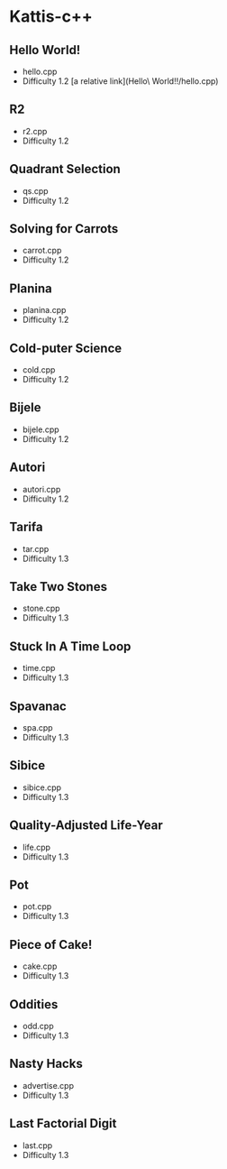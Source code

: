 # Kattis-c++

## Hello World!
- hello.cpp
- Difficulty 1.2
[a relative link](Hello\ World!\!/hello.cpp)

## R2
- r2.cpp
- Difficulty 1.2

## Quadrant Selection
-   qs.cpp
-   Difficulty 1.2

## Solving for Carrots
-   carrot.cpp
-   Difficulty 1.2

## Planina
-   planina.cpp
-   Difficulty 1.2

## Cold-puter Science
-   cold.cpp
-   Difficulty 1.2

## Bijele
-   bijele.cpp
-   Difficulty 1.2

## Autori
-   autori.cpp
-   Difficulty 1.2

## Tarifa
-   tar.cpp
-   Difficulty 1.3

## Take Two Stones
-   stone.cpp
-   Difficulty 1.3

## Stuck In A Time Loop
-   time.cpp
-   Difficulty 1.3

## Spavanac
-   spa.cpp
-   Difficulty 1.3

## Sibice
-   sibice.cpp
-   Difficulty 1.3

## Quality-Adjusted Life-Year
-   life.cpp
-   Difficulty 1.3

## Pot
-   pot.cpp
-   Difficulty 1.3

## Piece of Cake!
-   cake.cpp
-   Difficulty 1.3

## Oddities
-   odd.cpp
-   Difficulty 1.3

## Nasty Hacks
-   advertise.cpp
-   Difficulty 1.3

## Last Factorial Digit
-   last.cpp
-   Difficulty 1.3
